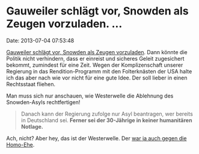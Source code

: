 Gauweiler schlägt vor, Snowden als Zeugen vorzuladen. \...
==========================================================

Date: 2013-07-04 07:53:48

[Gauweiler schlägt vor, Snowden als Zeugen
vorzuladen](http://sz.de/1.1711736). Dann könnte die Politik nicht
verhindern, dass er einreist und sicheres Geleit zugesichert bekommt,
zumindest für eine Zeit. Wegen der Komplizenschaft unserer Regierung in
das Rendition-Programm mit den Folterknästen der USA halte ich das aber
nach wie vor nicht für eine gute Idee. Der soll lieber in einen
Rechtsstaat fliehen.

Man muss sich nur anschauen, wie Westerwelle die Ablehnung des
Snowden-Asyls rechtfertigen!

> Danach kann der Regierung zufolge nur Asyl beantragen, wer bereits in
> Deutschland sei. **Ferner sei der 30-Jährige in keiner humanitären
> Notlage.**

Ach, nicht? Aber hey, das ist der Westerwelle. Der [war ja auch gegen
die Homo-Ehe](http://blog.fefe.de/?ts=b111c237).
